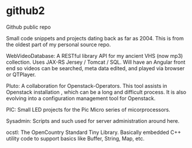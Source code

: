 # github2
Github public repo

Small code snippets and projects dating back as far as 2004.  This is from the oldest part of my personal source repo.

WebVideoDatabase:  A RESTful library API for my ancient VHS (now mp3) collection.  Uses JAX-RS Jersey / Tomcat / SQL. 
Will have an Angular front end so videos can be searched, meta data edited, and played via browser or QTPlayer.

Pluto: A collaboration for Openstack-Operators.  This tool assists in Openstack installation , which can be a long and difficult process.   It is also evolving into a configuration management tool for Openstack.  

PIC: Small LED projects for the Pic Micro series of micorprocessors.

Sysadmin: Scripts and such used for server administration around here.

ocstl:  The OpenCountry Standard Tiny Library.  Basically embedded C++ utility code to support 
basics like Buffer, String, Map, etc.
